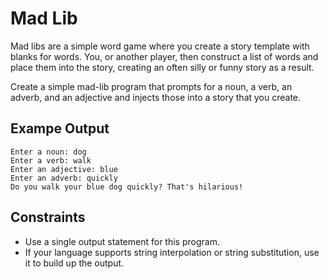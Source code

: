 # Mad Lib

Mad libs are a simple word game where you create a story template with blanks for words.
You, or another player, then construct a list of words and place them into the story,
creating an often silly or funny story as a result.

Create a simple mad-lib program that prompts for a noun, a verb, an adverb, and an adjective
and injects those into a story that you create.

## Exampe Output

```
Enter a noun: dog
Enter a verb: walk
Enter an adjective: blue
Enter an adverb: quickly
Do you walk your blue dog quickly? That's hilarious!
```

## Constraints

- Use a single output statement for this program.
- If your language supports string interpolation or string
  substitution, use it to build up the output.